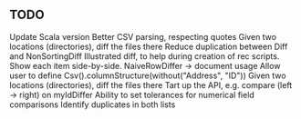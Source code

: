 
TODO
----

Update Scala version
Better CSV parsing, respecting quotes
Given two locations (directories), diff the files there
Reduce duplication between Diff and NonSortingDiff
Illustrated diff, to help during creation of rec scripts. Show each item side-by-side.
NaiveRowDiffer -> document usage
Allow user to define Csv().columnStructure(without("Address", "ID"))
Given two locations (directories), diff the files there
Tart up the API, e.g. compare (left -> right) on myIdDiffer
Ability to set tolerances for numerical field comparisons
Identify duplicates in both lists